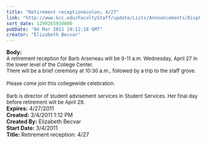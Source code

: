 ```yaml
---
title: "Retirement reception&colon; 4/27"
link: "http://www.kcc.edu/FacultyStaff/update/Lists/Announcements/DispForm.aspx?ID=146"
sort_date: 1299265938000
pubDate: "04 Mar 2011 19:12:18 GMT"
creator: "Elizabeth Becvar"
---
```


<div><b>Body:</b> <div class=ExternalClass911B5778DAA94C55A941D7C345CF5137><div><font size=2>A retirement reception for Barb Arseneau will be 9-11 a.m. Wednesday, April 27 in the lower level of the College Center. <br>There will be a brief ceremony at 10:30 a.m., followed by a trip to the staff grove. </font></div>
<div><br><font size=2>Please come join this collegewide celebration. </font></div>
<div><br><font size=2>Barb is director of student advisement services in Student Services. Her final day before retirement will be April 29. <br></font></div></div></div>
<div><b>Expires:</b> 4/27/2011</div>
<div><b>Created:</b> 3/4/2011 1:12 PM</div>
<div><b>Created By:</b> Elizabeth Becvar</div>
<div><b>Start Date:</b> 3/4/2011</div>
<div><b>Title:</b> Retirement reception: 4/27</div>

